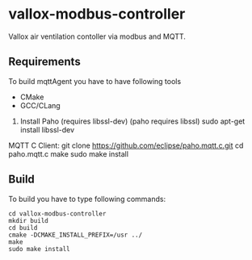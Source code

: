 # vallox-modbus-controller

Vallox air ventilation contoller via modbus and MQTT.

## Requirements

To build mqttAgent you have to have following tools

* CMake
* GCC/CLang

1. Install Paho (requires libssl-dev)
(paho requires libssl)
sudo apt-get install libssl-dev

MQTT C Client:
git clone https://github.com/eclipse/paho.mqtt.c.git
cd paho.mqtt.c
make
sudo make install

## Build

To build you have to type following commands:

    cd vallox-modbus-controller
    mkdir build
    cd build
    cmake -DCMAKE_INSTALL_PREFIX=/usr ../
    make
    sudo make install
